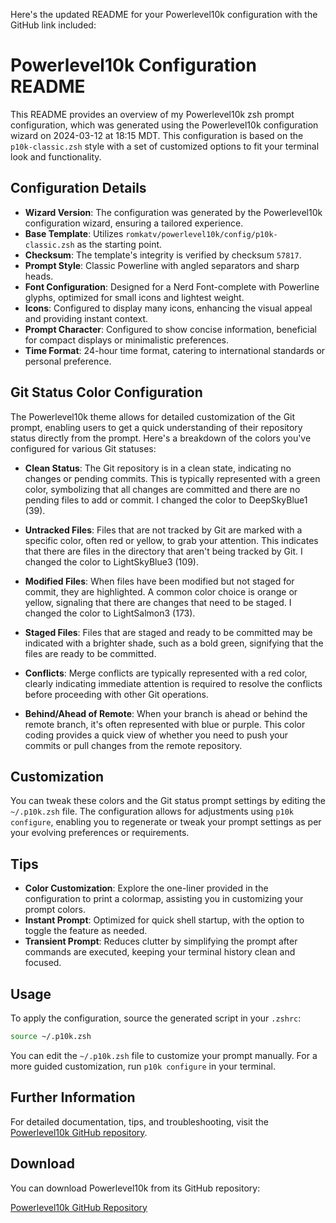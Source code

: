 Here's the updated README for your Powerlevel10k configuration with the GitHub link included:

# Powerlevel10k Configuration README

This README provides an overview of my Powerlevel10k zsh prompt configuration, which was generated using the Powerlevel10k configuration wizard on 2024-03-12 at 18:15 MDT. This configuration is based on the `p10k-classic.zsh` style with a set of customized options to fit your terminal look and functionality.

## Configuration Details

- **Wizard Version**: The configuration was generated by the Powerlevel10k configuration wizard, ensuring a tailored experience.
- **Base Template**: Utilizes `romkatv/powerlevel10k/config/p10k-classic.zsh` as the starting point.
- **Checksum**: The template's integrity is verified by checksum `57817`.
- **Prompt Style**: Classic Powerline with angled separators and sharp heads.
- **Font Configuration**: Designed for a Nerd Font-complete with Powerline glyphs, optimized for small icons and lightest weight.
- **Icons**: Configured to display many icons, enhancing the visual appeal and providing instant context.
- **Prompt Character**: Configured to show concise information, beneficial for compact displays or minimalistic preferences.
- **Time Format**: 24-hour time format, catering to international standards or personal preference.

## Git Status Color Configuration

The Powerlevel10k theme allows for detailed customization of the Git prompt, enabling users to get a quick understanding of their repository status directly from the prompt. Here's a breakdown of the colors you've configured for various Git statuses:

- **Clean Status**: The Git repository is in a clean state, indicating no changes or pending commits. This is typically represented with a green color, symbolizing that all changes are committed and there are no pending files to add or commit. I changed the color to DeepSkyBlue1 (39).

- **Untracked Files**: Files that are not tracked by Git are marked with a specific color, often red or yellow, to grab your attention. This indicates that there are files in the directory that aren't being tracked by Git. I changed the color to LightSkyBlue3 (109).

- **Modified Files**: When files have been modified but not staged for commit, they are highlighted. A common color choice is orange or yellow, signaling that there are changes that need to be staged. I changed the color to LightSalmon3 (173).

- **Staged Files**: Files that are staged and ready to be committed may be indicated with a brighter shade, such as a bold green, signifying that the files are ready to be committed.

- **Conflicts**: Merge conflicts are typically represented with a red color, clearly indicating immediate attention is required to resolve the conflicts before proceeding with other Git operations.

- **Behind/Ahead of Remote**: When your branch is ahead or behind the remote branch, it's often represented with blue or purple. This color coding provides a quick view of whether you need to push your commits or pull changes from the remote repository.

## Customization

You can tweak these colors and the Git status prompt settings by editing the `~/.p10k.zsh` file. The configuration allows for adjustments using `p10k configure`, enabling you to regenerate or tweak your prompt settings as per your evolving preferences or requirements.

## Tips

- **Color Customization**: Explore the one-liner provided in the configuration to print a colormap, assisting you in customizing your prompt colors.
- **Instant Prompt**: Optimized for quick shell startup, with the option to toggle the feature as needed.
- **Transient Prompt**: Reduces clutter by simplifying the prompt after commands are executed, keeping your terminal history clean and focused.

## Usage

To apply the configuration, source the generated script in your `.zshrc`:

```zsh
source ~/.p10k.zsh
```

You can edit the `~/.p10k.zsh` file to customize your prompt manually. For a more guided customization, run `p10k configure` in your terminal.

## Further Information

For detailed documentation, tips, and troubleshooting, visit the [Powerlevel10k GitHub repository](https://github.com/romkatv/powerlevel10k).

## Download

You can download Powerlevel10k from its GitHub repository:

[Powerlevel10k GitHub Repository](https://github.com/romkatv/powerlevel10k/)
